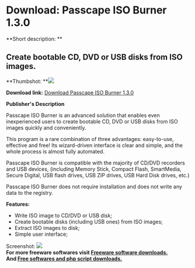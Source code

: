# Download: Passcape ISO Burner 1.3.0

**Short description: **

## Create bootable CD, DVD or USB disks from ISO images.

  
**Thumbshot: **![](http://www.freewarefiles.com/screenshot/psscpisobrnr_md.jpg)   
  
**Download link:** [Download Passcape ISO Burner 1.3.0](http://freesoftwares.boysofts.com/Passcape-ISO-Burner_program_64120.html)  
  

**Publisher's Description**  
  

Passcape ISO Burner is an advanced solution that enables even inexperienced
users to create bootable CD, DVD or USB disks from ISO images quickly and
conveniently.

This program is a rare combination of three advantages: easy-to-use, effective
and free! Its wizard-driven interface is clear and simple, and the whole
process is almost fully automated.

Passcape ISO Burner is compatible with the majority of CD/DVD recorders and
USB devices, (including Memory Stick, Compact Flash, SmartMedia, Secure
Digital, USB flash drives, USB ZIP drives, USB Hard Disk drives, etc.)

Passcape ISO Burner does not require installation and does not write any data
to the registry.

**Features:**

  * Write ISO image to CD/DVD or USB disk; 
  * Create bootable disks (including USB ones) from ISO images; 
  * Extract ISO images to disk; 
  * Simple user interface; 

  
  
Screenshot: ![](http://www.freewarefiles.com/screenshot/psscpisobrnr.jpg)  
**For more freeware softwares visit [Freeware software downloads.](http://freesoftwares.boysofts.com/)**   
**And [Free softwares and php script downloads.](http://www.boysofts.com/)**

